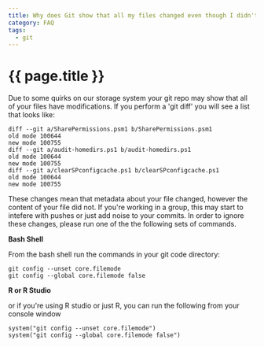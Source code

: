 ```yaml
---
title: Why does Git show that all my files changed even though I didn't change them?
category: FAQ
tags:
  - git
---
```


# {{ page.title }}

Due to some quirks on our storage system your git repo may show that all of your files have modifications. If you perform a 'git diff' you will see a list that looks like:

```
diff --git a/SharePermissions.psm1 b/SharePermissions.psm1
old mode 100644
new mode 100755
diff --git a/audit-homedirs.ps1 b/audit-homedirs.ps1
old mode 100644
new mode 100755
diff --git a/clearSPconfigcache.ps1 b/clearSPconfigcache.ps1
old mode 100644
new mode 100755
```

These changes mean that metadata about your file changed, however the content of your file did not. If you're working in a group, this may start to intefere with pushes or just add noise to your commits. In order to ignore these changes, please run one of the the following sets of  commands.

__Bash Shell__

From the bash shell run the commands in your git code directory:

```
git config --unset core.filemode
git config --global core.filemode false
```

__R or R Studio__

or if you're using R studio or just R, you can run the following from your console window

```
system("git config --unset core.filemode")
system("git config --global core.filemode false")
```
